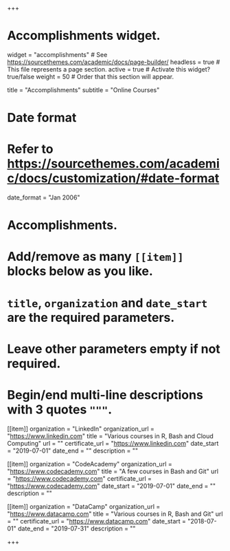 +++
# Accomplishments widget.
widget = "accomplishments"  # See https://sourcethemes.com/academic/docs/page-builder/
headless = true  # This file represents a page section.
active = true  # Activate this widget? true/false
weight = 50  # Order that this section will appear.

title = "Accomplish&shy;ments"
subtitle = "Online Courses"

# Date format
#   Refer to https://sourcethemes.com/academic/docs/customization/#date-format
date_format = "Jan 2006"

# Accomplishments.
#   Add/remove as many `[[item]]` blocks below as you like.
#   `title`, `organization` and `date_start` are the required parameters.
#   Leave other parameters empty if not required.
#   Begin/end multi-line descriptions with 3 quotes `"""`.

[[item]]
  organization = "LinkedIn"
  organization_url = "https://www.linkedin.com"
  title = "Various courses in R, Bash and Cloud Computing"
  url = ""
  certificate_url = "https://www.linkedin.com"
  date_start = "2019-07-01"
  date_end = ""
  description = ""

[[item]]
  organization = "CodeAcademy"
  organization_url = "https://www.codecademy.com"
  title = "A few courses in Bash and Git"
  url = "https://www.codecademy.com"
  certificate_url = "https://www.codecademy.com"
  date_start = "2019-07-01"
  date_end = ""
  description = ""
  
[[item]]
  organization = "DataCamp"
  organization_url = "https://www.datacamp.com"
  title = "Various courses in R, Bash and Git"
  url = ""
  certificate_url = "https://www.datacamp.com"
  date_start = "2018-07-01"
  date_end = "2019-07-31"
  description = ""

+++
